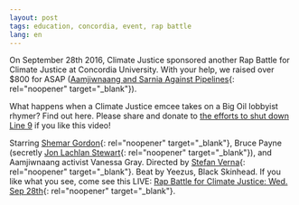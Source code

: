 ```yaml
---
layout: post
tags: education, concordia, event, rap battle
lang: en
---
```

On September 28th 2016, Climate Justice sponsored another Rap Battle for Climate Justice at Concordia University. With your help, we raised over $800 for ASAP ([Aamjiwnaang and Sarnia Against Pipelines](https://www.facebook.com/AamjiwnaangSarniaAgainstPipelines/){: rel="noopener" target="_blank"}).

What happens when a Climate Justice emcee takes on a Big Oil lobbyist rhymer? Find out here. Please share and donate to [the efforts to shut down Line 9](http://www.line9shutdown.ca) if you like this video!

Starring [Shemar Gordon](https://www.facebook.com/shemar.gordon?fref=mentions){: rel="noopener" target="_blank"}, Bruce Payne (secretly [Jon Lachlan Stewart](https://www.facebook.com/jon.l.stewart.3?fref=mentions){: rel="noopener" target="_blank"}), and Aamjiwnaang activist Vanessa Gray. Directed by [Stefan Verna](https://www.facebook.com/stefan.verna?fref=mentions){: rel="noopener" target="_blank"}. Beat by Yeezus, Black Skinhead. If you like what you see, come see this LIVE: [Rap Battle for Climate Justice: Wed. Sep 28th](https://www.facebook.com/events/1766920240262621/?acontext=%7B%22source%22%3A3%2C%22source_newsfeed_story_type%22%3A%22regular%22%2C%22action_history%22%3A%22%5B%7B%5C%22surface%5C%22%3A%5C%22newsfeed%5C%22%2C%5C%22mechanism%5C%22%3A%5C%22feed_story%5C%22%2C%5C%22extra_data%5C%22%3A%5B%5D%7D%5D%22%2C%22has_source%22%3Atrue%7D&source=3&source_newsfeed_story_type=regular&action_history=%5B%7B%22surface%22%3A%22newsfeed%22%2C%22mechanism%22%3A%22feed_story%22%2C%22extra_data%22%3A%5B%5D%7D%5D&has_source=1&fref=mentions){: rel="noopener" target="_blank"}.
